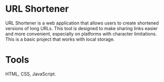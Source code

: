 # URL Shortener

URL Shortener is a web application that allows users to create shortened versions of long URLs. This tool is designed to make sharing links easier and more convenient, especially on platforms with character limitations.
This is a basic project that works with local storage.

# Tools 

HTML, CSS, JavaScript.
